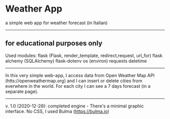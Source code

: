 # Weather App
a simple web app for weather forecast (in Italian)

---------------
for educational purposes only
---------------

Used modules:
flask (Flask, render_template, redirect,request, url_for)
flask alchemy (SQLAlchemy)
flask-dotenv
os (environ)
requests
datetime

---------------
In this very simple web-app, I access data from Open Weather Map API (htts://openweathermap.org) and I can insert or delete cities from everwhere in the world.
For each city I can see a 7 days forecast (in a separate page).

--------------
v. 1.0 (2020-12-26): completed engine - There's a minimal graphic interface. No CSS, I used Bulma (https://bulma.io)
